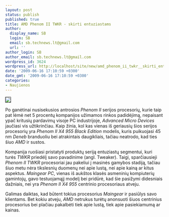 ```yaml
---
layout: post
status: publish
published: true
title: AMD Phenom II TWKR - skirti entuziastams
author:
  display_name: SB
  login: SB
  email: sb.technews.lt@gmail.com
  url: ''
author_login: SB
author_email: sb.technews.lt@gmail.com
wordpress_id: 3624
wordpress_url: http://localhost/site/new/amd_phenom_ii_twkr__skirti_entuziastams/
date: '2009-06-16 17:10:59 +0300'
date_gmt: '2009-06-16 17:10:59 +0300'
categories:
- Naujienos
---
```

<div class="imgright"><img src="http://www.techpowerup.com/img/09-06-12/14a_thm.jpg" border="1" /></div>
<p>Po ganėtinai nusisekusios antrosios <i>Phenom II</i> serijos procesorių, kurie taip pat lėmė net 5 procentų kompanijos užimamos rinkos padidėjimą, nepaisant ypač kritusių pardavimų visoje PC industrijoje, <i>Advanced Micro Devices</i> jaučiasi vis užtikrinčiau. Kaip žinia, kol kas vienas iš geriausių šios serijos procesorių yra <i>Phenom II X4 955 Black Edition</i> modelis, kuris puikuojasi 45 nm <i>Deneb</i> branduoliu bei atrakintais daugikliais, tačiau neatrodo, kad ties šiuo <i>AMD</i> ir sustos.</p>
<p>Kompanija ruošiasi pristatyti produktų seriją entuziastų segmentui, kuri turės <i>TWKR</i> priedėlį savo pavadinime (angl. Tweaker). Taigi, sparčiausieji <i>Phenom II TWKR</i> procesoriai jau pakeliui į masinės gamybos stadiją, tačiau šiuo metu nėra tikslesnių duomenų nei apie lustą, nei apie kainą ar kitus aspektus. <i>Maingear PC</i>, vienas iš aukštos klasės asmeninių kompiuterių gamintojų, gavo testuojamąjį modelį bei pridūrė, kad šie pasižymi didesniais dažniais, nei yra <i>Phenom II X4 955</i> centrinio procesoriaus atveju.</p>
<p>Galimas daiktas, kad būtent tokius procesorius <i>Maingear</i> ir pasiūlys savo klientams. Bet kokiu atveju, <i>AMD</i> netrukus turėtų anonsuoti šiuos centrinius procesorius bei plačiau pakalbėti tiek apie lustą, tiek apie pasiekiamumą ar kainas.</p>
